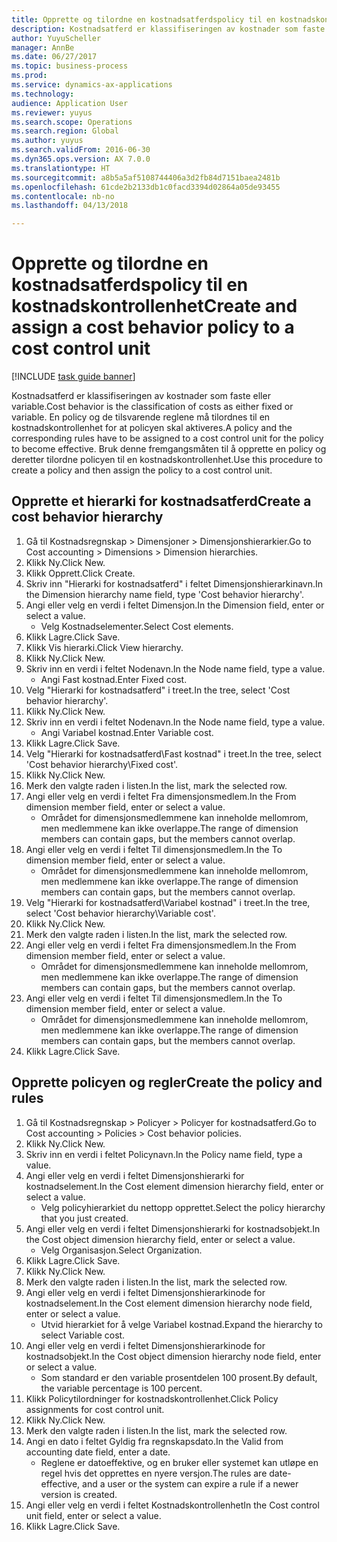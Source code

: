```yaml
--- 
title: Opprette og tilordne en kostnadsatferdspolicy til en kostnadskontrollenhet
description: Kostnadsatferd er klassifiseringen av kostnader som faste eller variable.
author: YuyuScheller
manager: AnnBe
ms.date: 06/27/2017
ms.topic: business-process
ms.prod: 
ms.service: dynamics-ax-applications
ms.technology: 
audience: Application User
ms.reviewer: yuyus
ms.search.scope: Operations
ms.search.region: Global
ms.author: yuyus
ms.search.validFrom: 2016-06-30
ms.dyn365.ops.version: AX 7.0.0
ms.translationtype: HT
ms.sourcegitcommit: a8b5a5af5108744406a3d2fb84d7151baea2481b
ms.openlocfilehash: 61cde2b2133db1c0facd3394d02864a05de93455
ms.contentlocale: nb-no
ms.lasthandoff: 04/13/2018

---
```

# <a name="create-and-assign-a-cost-behavior-policy-to-a-cost-control-unit"></a><span data-ttu-id="0c061-103">Opprette og tilordne en kostnadsatferdspolicy til en kostnadskontrollenhet</span><span class="sxs-lookup"><span data-stu-id="0c061-103">Create and assign a cost behavior policy to a cost control unit</span></span>

[!INCLUDE [task guide banner](../../includes/task-guide-banner.md)]

<span data-ttu-id="0c061-104">Kostnadsatferd er klassifiseringen av kostnader som faste eller variable.</span><span class="sxs-lookup"><span data-stu-id="0c061-104">Cost behavior is the classification of costs as either fixed or variable.</span></span> <span data-ttu-id="0c061-105">En policy og de tilsvarende reglene må tilordnes til en kostnadskontrollenhet for at policyen skal aktiveres.</span><span class="sxs-lookup"><span data-stu-id="0c061-105">A policy and the corresponding rules have to be assigned to a cost control unit for the policy to become effective.</span></span> <span data-ttu-id="0c061-106">Bruk denne fremgangsmåten til å opprette en policy og deretter tilordne policyen til en kostnadskontrollenhet.</span><span class="sxs-lookup"><span data-stu-id="0c061-106">Use this procedure to create a policy and then assign the policy to a cost control unit.</span></span>


## <a name="create-a-cost-behavior-hierarchy"></a><span data-ttu-id="0c061-107">Opprette et hierarki for kostnadsatferd</span><span class="sxs-lookup"><span data-stu-id="0c061-107">Create a cost behavior hierarchy</span></span>
1. <span data-ttu-id="0c061-108">Gå til Kostnadsregnskap > Dimensjoner > Dimensjonshierarkier.</span><span class="sxs-lookup"><span data-stu-id="0c061-108">Go to Cost accounting > Dimensions > Dimension hierarchies.</span></span>
2. <span data-ttu-id="0c061-109">Klikk Ny.</span><span class="sxs-lookup"><span data-stu-id="0c061-109">Click New.</span></span>
3. <span data-ttu-id="0c061-110">Klikk Opprett.</span><span class="sxs-lookup"><span data-stu-id="0c061-110">Click Create.</span></span>
4. <span data-ttu-id="0c061-111">Skriv inn "Hierarki for kostnadsatferd" i feltet Dimensjonshierarkinavn.</span><span class="sxs-lookup"><span data-stu-id="0c061-111">In the Dimension hierarchy name field, type 'Cost behavior hierarchy'.</span></span>
5. <span data-ttu-id="0c061-112">Angi eller velg en verdi i feltet Dimensjon.</span><span class="sxs-lookup"><span data-stu-id="0c061-112">In the Dimension field, enter or select a value.</span></span>
    * <span data-ttu-id="0c061-113">Velg Kostnadselementer.</span><span class="sxs-lookup"><span data-stu-id="0c061-113">Select Cost elements.</span></span>  
6. <span data-ttu-id="0c061-114">Klikk Lagre.</span><span class="sxs-lookup"><span data-stu-id="0c061-114">Click Save.</span></span>
7. <span data-ttu-id="0c061-115">Klikk Vis hierarki.</span><span class="sxs-lookup"><span data-stu-id="0c061-115">Click View hierarchy.</span></span>
8. <span data-ttu-id="0c061-116">Klikk Ny.</span><span class="sxs-lookup"><span data-stu-id="0c061-116">Click New.</span></span>
9. <span data-ttu-id="0c061-117">Skriv inn en verdi i feltet Nodenavn.</span><span class="sxs-lookup"><span data-stu-id="0c061-117">In the Node name field, type a value.</span></span>
    * <span data-ttu-id="0c061-118">Angi Fast kostnad.</span><span class="sxs-lookup"><span data-stu-id="0c061-118">Enter Fixed cost.</span></span>  
10. <span data-ttu-id="0c061-119">Velg "Hierarki for kostnadsatferd" i treet.</span><span class="sxs-lookup"><span data-stu-id="0c061-119">In the tree, select 'Cost behavior hierarchy'.</span></span>
11. <span data-ttu-id="0c061-120">Klikk Ny.</span><span class="sxs-lookup"><span data-stu-id="0c061-120">Click New.</span></span>
12. <span data-ttu-id="0c061-121">Skriv inn en verdi i feltet Nodenavn.</span><span class="sxs-lookup"><span data-stu-id="0c061-121">In the Node name field, type a value.</span></span>
    * <span data-ttu-id="0c061-122">Angi Variabel kostnad.</span><span class="sxs-lookup"><span data-stu-id="0c061-122">Enter Variable cost.</span></span>  
13. <span data-ttu-id="0c061-123">Klikk Lagre.</span><span class="sxs-lookup"><span data-stu-id="0c061-123">Click Save.</span></span>
14. <span data-ttu-id="0c061-124">Velg "Hierarki for kostnadsatferd\Fast kostnad" i treet.</span><span class="sxs-lookup"><span data-stu-id="0c061-124">In the tree, select 'Cost behavior hierarchy\Fixed cost'.</span></span>
15. <span data-ttu-id="0c061-125">Klikk Ny.</span><span class="sxs-lookup"><span data-stu-id="0c061-125">Click New.</span></span>
16. <span data-ttu-id="0c061-126">Merk den valgte raden i listen.</span><span class="sxs-lookup"><span data-stu-id="0c061-126">In the list, mark the selected row.</span></span>
17. <span data-ttu-id="0c061-127">Angi eller velg en verdi i feltet Fra dimensjonsmedlem.</span><span class="sxs-lookup"><span data-stu-id="0c061-127">In the From dimension member field, enter or select a value.</span></span>
    * <span data-ttu-id="0c061-128">Området for dimensjonsmedlemmene kan inneholde mellomrom, men medlemmene kan ikke overlappe.</span><span class="sxs-lookup"><span data-stu-id="0c061-128">The range of dimension members can contain gaps, but the members cannot overlap.</span></span>  
18. <span data-ttu-id="0c061-129">Angi eller velg en verdi i feltet Til dimensjonsmedlem.</span><span class="sxs-lookup"><span data-stu-id="0c061-129">In the To dimension member field, enter or select a value.</span></span>
    * <span data-ttu-id="0c061-130">Området for dimensjonsmedlemmene kan inneholde mellomrom, men medlemmene kan ikke overlappe.</span><span class="sxs-lookup"><span data-stu-id="0c061-130">The range of dimension members can contain gaps, but the members cannot overlap.</span></span>  
19. <span data-ttu-id="0c061-131">Velg "Hierarki for kostnadsatferd\Variabel kostnad" i treet.</span><span class="sxs-lookup"><span data-stu-id="0c061-131">In the tree, select 'Cost behavior hierarchy\Variable cost'.</span></span>
20. <span data-ttu-id="0c061-132">Klikk Ny.</span><span class="sxs-lookup"><span data-stu-id="0c061-132">Click New.</span></span>
21. <span data-ttu-id="0c061-133">Merk den valgte raden i listen.</span><span class="sxs-lookup"><span data-stu-id="0c061-133">In the list, mark the selected row.</span></span>
22. <span data-ttu-id="0c061-134">Angi eller velg en verdi i feltet Fra dimensjonsmedlem.</span><span class="sxs-lookup"><span data-stu-id="0c061-134">In the From dimension member field, enter or select a value.</span></span>
    * <span data-ttu-id="0c061-135">Området for dimensjonsmedlemmene kan inneholde mellomrom, men medlemmene kan ikke overlappe.</span><span class="sxs-lookup"><span data-stu-id="0c061-135">The range of dimension members can contain gaps, but the members cannot overlap.</span></span>  
23. <span data-ttu-id="0c061-136">Angi eller velg en verdi i feltet Til dimensjonsmedlem.</span><span class="sxs-lookup"><span data-stu-id="0c061-136">In the To dimension member field, enter or select a value.</span></span>
    * <span data-ttu-id="0c061-137">Området for dimensjonsmedlemmene kan inneholde mellomrom, men medlemmene kan ikke overlappe.</span><span class="sxs-lookup"><span data-stu-id="0c061-137">The range of dimension members can contain gaps, but the members cannot overlap.</span></span>  
24. <span data-ttu-id="0c061-138">Klikk Lagre.</span><span class="sxs-lookup"><span data-stu-id="0c061-138">Click Save.</span></span>

## <a name="create-the-policy-and-rules"></a><span data-ttu-id="0c061-139">Opprette policyen og regler</span><span class="sxs-lookup"><span data-stu-id="0c061-139">Create the policy and rules</span></span>
1. <span data-ttu-id="0c061-140">Gå til Kostnadsregnskap > Policyer > Policyer for kostnadsatferd.</span><span class="sxs-lookup"><span data-stu-id="0c061-140">Go to Cost accounting > Policies > Cost behavior policies.</span></span>
2. <span data-ttu-id="0c061-141">Klikk Ny.</span><span class="sxs-lookup"><span data-stu-id="0c061-141">Click New.</span></span>
3. <span data-ttu-id="0c061-142">Skriv inn en verdi i feltet Policynavn.</span><span class="sxs-lookup"><span data-stu-id="0c061-142">In the Policy name field, type a value.</span></span>
4. <span data-ttu-id="0c061-143">Angi eller velg en verdi i feltet Dimensjonshierarki for kostnadselement.</span><span class="sxs-lookup"><span data-stu-id="0c061-143">In the Cost element dimension hierarchy field, enter or select a value.</span></span>
    * <span data-ttu-id="0c061-144">Velg policyhierarkiet du nettopp opprettet.</span><span class="sxs-lookup"><span data-stu-id="0c061-144">Select the policy hierarchy that you just created.</span></span>  
5. <span data-ttu-id="0c061-145">Angi eller velg en verdi i feltet Dimensjonshierarki for kostnadsobjekt.</span><span class="sxs-lookup"><span data-stu-id="0c061-145">In the Cost object dimension hierarchy field, enter or select a value.</span></span>
    * <span data-ttu-id="0c061-146">Velg Organisasjon.</span><span class="sxs-lookup"><span data-stu-id="0c061-146">Select Organization.</span></span>  
6. <span data-ttu-id="0c061-147">Klikk Lagre.</span><span class="sxs-lookup"><span data-stu-id="0c061-147">Click Save.</span></span>
7. <span data-ttu-id="0c061-148">Klikk Ny.</span><span class="sxs-lookup"><span data-stu-id="0c061-148">Click New.</span></span>
8. <span data-ttu-id="0c061-149">Merk den valgte raden i listen.</span><span class="sxs-lookup"><span data-stu-id="0c061-149">In the list, mark the selected row.</span></span>
9. <span data-ttu-id="0c061-150">Angi eller velg en verdi i feltet Dimensjonshierarkinode for kostnadselement.</span><span class="sxs-lookup"><span data-stu-id="0c061-150">In the Cost element dimension hierarchy node field, enter or select a value.</span></span>
    * <span data-ttu-id="0c061-151">Utvid hierarkiet for å velge Variabel kostnad.</span><span class="sxs-lookup"><span data-stu-id="0c061-151">Expand the hierarchy to select Variable cost.</span></span>  
10. <span data-ttu-id="0c061-152">Angi eller velg en verdi i feltet Dimensjonshierarkinode for kostnadsobjekt.</span><span class="sxs-lookup"><span data-stu-id="0c061-152">In the Cost object dimension hierarchy node field, enter or select a value.</span></span>
    * <span data-ttu-id="0c061-153">Som standard er den variable prosentdelen 100 prosent.</span><span class="sxs-lookup"><span data-stu-id="0c061-153">By default, the variable percentage is 100 percent.</span></span>  
11. <span data-ttu-id="0c061-154">Klikk Policytilordninger for kostnadskontrollenhet.</span><span class="sxs-lookup"><span data-stu-id="0c061-154">Click Policy assignments for cost control unit.</span></span>
12. <span data-ttu-id="0c061-155">Klikk Ny.</span><span class="sxs-lookup"><span data-stu-id="0c061-155">Click New.</span></span>
13. <span data-ttu-id="0c061-156">Merk den valgte raden i listen.</span><span class="sxs-lookup"><span data-stu-id="0c061-156">In the list, mark the selected row.</span></span>
14. <span data-ttu-id="0c061-157">Angi en dato i feltet Gyldig fra regnskapsdato.</span><span class="sxs-lookup"><span data-stu-id="0c061-157">In the Valid from accounting date field, enter a date.</span></span>
    * <span data-ttu-id="0c061-158">Reglene er datoeffektive, og en bruker eller systemet kan utløpe en regel hvis det opprettes en nyere versjon.</span><span class="sxs-lookup"><span data-stu-id="0c061-158">The rules are date-effective, and a user or the system can expire a rule if a newer version is created.</span></span>  
15. <span data-ttu-id="0c061-159">Angi eller velg en verdi i feltet Kostnadskontrollenhet</span><span class="sxs-lookup"><span data-stu-id="0c061-159">In the Cost control unit field, enter or select a value.</span></span>
16. <span data-ttu-id="0c061-160">Klikk Lagre.</span><span class="sxs-lookup"><span data-stu-id="0c061-160">Click Save.</span></span>


